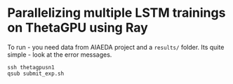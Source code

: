 # Parallelizing multiple LSTM trainings on ThetaGPU using Ray

To run - you need data from AIAEDA project and a `results/` folder. Its quite simple - look at the error messages.

```
ssh thetagpusn1
qsub submit_exp.sh
```